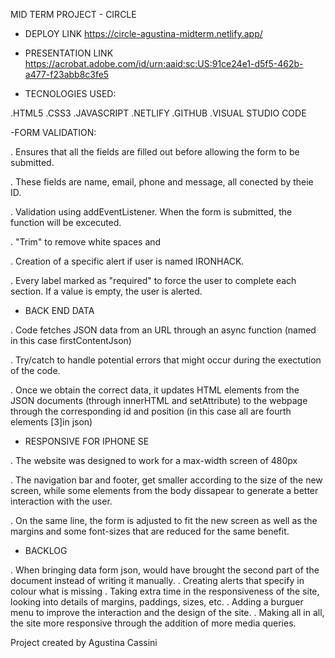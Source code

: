 
MID TERM PROJECT - CIRCLE 

- DEPLOY LINK 
https://circle-agustina-midterm.netlify.app/

- PRESENTATION LINK
https://acrobat.adobe.com/id/urn:aaid:sc:US:91ce24e1-d5f5-462b-a477-f23abb8c3fe5


- TECNOLOGIES USED:

.HTML5
.CSS3
.JAVASCRIPT
.NETLIFY
.GITHUB
.VISUAL STUDIO CODE 

 


-FORM VALIDATION:

. Ensures that all the fields are filled out before allowing the form to be submitted. 

. These fields are name, email, phone and message, all conected by theie ID.

. Validation using addEventListener. When the form is submitted, the function will be excecuted.

. "Trim" to remove white spaces and

. Creation of a specific alert if user is named IRONHACK. 

. Every label marked as "required" to force the user to  complete each section. If a value is empty, the user is alerted. 




- BACK END DATA


. Code fetches JSON data from an URL through an async function (named in this case firstContentJson)

. Try/catch to handle potential errors that might occur during the exectution of the code.

. Once we obtain the correct data, it updates HTML elements from the JSON documents (through innerHTML and setAttribute) to the webpage through the corresponding id and position (in this case all are fourth elements [3]in json)

 

-  RESPONSIVE FOR IPHONE SE 

.  The website was designed to work for a max-width screen of 480px

. The navigation bar and footer, get smaller according to the size of the new screen, while some elements from the body dissapear to generate a better interaction with the user.

. On the same line, the form is adjusted to fit the new screen as well as the margins and some font-sizes that are reduced for the same benefit.


- BACKLOG

. When bringing data form json, would have brought the second part of the document instead of writing it manually. 
. Creating alerts that specify in colour what is missing
. Taking extra time in the responsiveness of the site, looking into details of margins, paddings, sizes, etc.
. Adding a burguer menu to improve the interaction and the design of the site. 
. Making all in all, the site more responsive through the addition of more media queries.





Project created by Agustina Cassini
